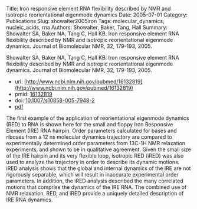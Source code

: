 Title: Iron responsive element RNA flexibility described by NMR and isotropic reorientational eigenmode dynamics
Date: 2005-07-01
Category: Publications
Slug: showalter2005iron
Tags: molecular_dynamics, nucleic_acids, rna
Authors: Showalter, Baker, Tang, Hall
Summary: Showalter SA, Baker NA, Tang C, Hall KB. Iron responsive element RNA flexibility described by NMR and isotropic reorientational eigenmode dynamics. Journal of Biomolecular NMR, 32, 179-193, 2005. 

Showalter SA, Baker NA, Tang C, Hall KB. Iron responsive element RNA flexibility described by NMR and isotropic reorientational eigenmode dynamics. Journal of Biomolecular NMR, 32, 179-193, 2005. 

* url: [http://www.ncbi.nlm.nih.gov/pubmed/16132819](http://www.ncbi.nlm.nih.gov/pubmed/16132819)
* pmid: [16132819](16132819)
* doi: [10.1007/s10858-005-7948-2](10.1007/s10858-005-7948-2)
* [pdf](http://sobolevnrm.github.io/papers/showalter2005iron.pdf)

The first example of the application of reorientational eigenmode dynamics (RED) to RNA is shown here for the small and floppy Iron Responsive Element (IRE) RNA hairpin. Order parameters calculated for bases and riboses from a 12 ns molecular dynamics trajectory are compared to experimentally determined order parameters from 13C-1H NMR relaxation experiments, and shown to be in qualitative agreement. Given the small size of the IRE hairpin and its very flexible loop, isotropic RED (iRED) was also used to analyze the trajectory in order to describe its dynamic motions. iRED analysis shows that the global and internal dynamics of the IRE are not rigorously separable, which will result in inaccurate experimental order parameters. In addition, the iRED analysis described the many correlated motions that comprise the dynamics of the IRE RNA. The combined use of NMR relaxation, RED, and iRED provide a uniquely detailed description of IRE RNA dynamics.
